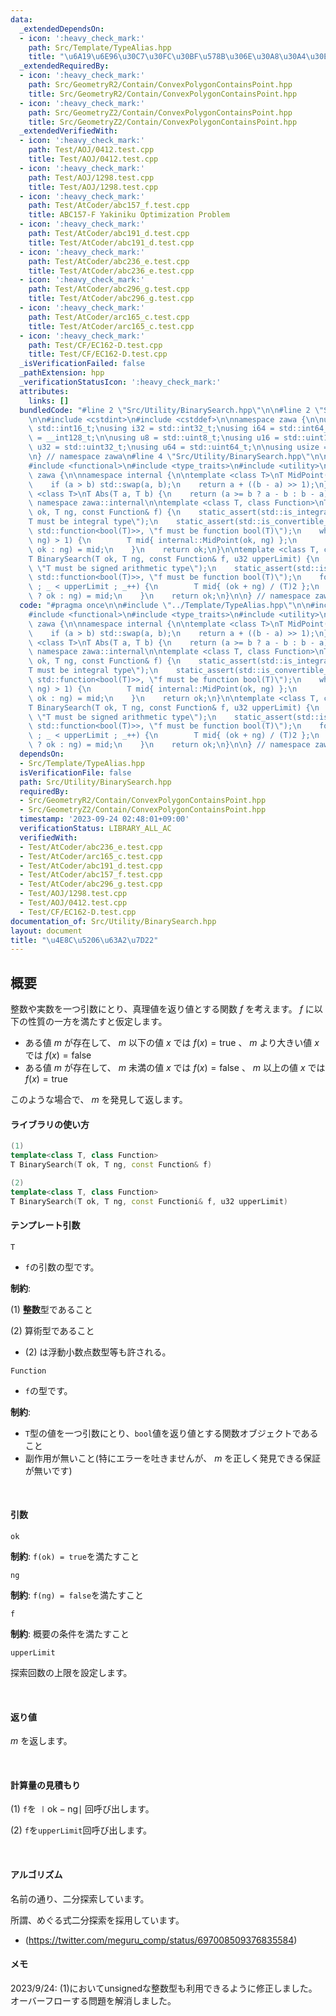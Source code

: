 ```yaml
---
data:
  _extendedDependsOn:
  - icon: ':heavy_check_mark:'
    path: Src/Template/TypeAlias.hpp
    title: "\u6A19\u6E96\u30C7\u30FC\u30BF\u578B\u306E\u30A8\u30A4\u30EA\u30A2\u30B9"
  _extendedRequiredBy:
  - icon: ':heavy_check_mark:'
    path: Src/GeometryR2/Contain/ConvexPolygonContainsPoint.hpp
    title: Src/GeometryR2/Contain/ConvexPolygonContainsPoint.hpp
  - icon: ':heavy_check_mark:'
    path: Src/GeometryZ2/Contain/ConvexPolygonContainsPoint.hpp
    title: Src/GeometryZ2/Contain/ConvexPolygonContainsPoint.hpp
  _extendedVerifiedWith:
  - icon: ':heavy_check_mark:'
    path: Test/AOJ/0412.test.cpp
    title: Test/AOJ/0412.test.cpp
  - icon: ':heavy_check_mark:'
    path: Test/AOJ/1298.test.cpp
    title: Test/AOJ/1298.test.cpp
  - icon: ':heavy_check_mark:'
    path: Test/AtCoder/abc157_f.test.cpp
    title: ABC157-F Yakiniku Optimization Problem
  - icon: ':heavy_check_mark:'
    path: Test/AtCoder/abc191_d.test.cpp
    title: Test/AtCoder/abc191_d.test.cpp
  - icon: ':heavy_check_mark:'
    path: Test/AtCoder/abc236_e.test.cpp
    title: Test/AtCoder/abc236_e.test.cpp
  - icon: ':heavy_check_mark:'
    path: Test/AtCoder/abc296_g.test.cpp
    title: Test/AtCoder/abc296_g.test.cpp
  - icon: ':heavy_check_mark:'
    path: Test/AtCoder/arc165_c.test.cpp
    title: Test/AtCoder/arc165_c.test.cpp
  - icon: ':heavy_check_mark:'
    path: Test/CF/EC162-D.test.cpp
    title: Test/CF/EC162-D.test.cpp
  _isVerificationFailed: false
  _pathExtension: hpp
  _verificationStatusIcon: ':heavy_check_mark:'
  attributes:
    links: []
  bundledCode: "#line 2 \"Src/Utility/BinarySearch.hpp\"\n\n#line 2 \"Src/Template/TypeAlias.hpp\"\
    \n\n#include <cstdint>\n#include <cstddef>\n\nnamespace zawa {\n\nusing i16 =\
    \ std::int16_t;\nusing i32 = std::int32_t;\nusing i64 = std::int64_t;\nusing i128\
    \ = __int128_t;\n\nusing u8 = std::uint8_t;\nusing u16 = std::uint16_t;\nusing\
    \ u32 = std::uint32_t;\nusing u64 = std::uint64_t;\n\nusing usize = std::size_t;\n\
    \n} // namespace zawa\n#line 4 \"Src/Utility/BinarySearch.hpp\"\n\n#include <cmath>\n\
    #include <functional>\n#include <type_traits>\n#include <utility>\n\nnamespace\
    \ zawa {\n\nnamespace internal {\n\ntemplate <class T>\nT MidPoint(T a, T b) {\n\
    \    if (a > b) std::swap(a, b);\n    return a + ((b - a) >> 1);\n}\n\ntemplate\
    \ <class T>\nT Abs(T a, T b) {\n    return (a >= b ? a - b : b - a);\n}\n\n} //\
    \ namespace zawa::internal\n\ntemplate <class T, class Function>\nT BinarySearch(T\
    \ ok, T ng, const Function& f) {\n    static_assert(std::is_integral_v<T>, \"\
    T must be integral type\");\n    static_assert(std::is_convertible_v<Function,\
    \ std::function<bool(T)>>, \"f must be function bool(T)\");\n    while (internal::Abs(ok,\
    \ ng) > 1) {\n        T mid{ internal::MidPoint(ok, ng) };\n        (f(mid) ?\
    \ ok : ng) = mid;\n    }\n    return ok;\n}\n\ntemplate <class T, class Function>\n\
    T BinarySearch(T ok, T ng, const Function& f, u32 upperLimit) {\n    static_assert(std::is_signed_v<T>,\
    \ \"T must be signed arithmetic type\");\n    static_assert(std::is_convertible_v<Function,\
    \ std::function<bool(T)>>, \"f must be function bool(T)\");\n    for (u32 _{}\
    \ ; _ < upperLimit ; _++) {\n        T mid{ (ok + ng) / (T)2 };\n        (f(mid)\
    \ ? ok : ng) = mid;\n    }\n    return ok;\n}\n\n} // namespace zawa\n"
  code: "#pragma once\n\n#include \"../Template/TypeAlias.hpp\"\n\n#include <cmath>\n\
    #include <functional>\n#include <type_traits>\n#include <utility>\n\nnamespace\
    \ zawa {\n\nnamespace internal {\n\ntemplate <class T>\nT MidPoint(T a, T b) {\n\
    \    if (a > b) std::swap(a, b);\n    return a + ((b - a) >> 1);\n}\n\ntemplate\
    \ <class T>\nT Abs(T a, T b) {\n    return (a >= b ? a - b : b - a);\n}\n\n} //\
    \ namespace zawa::internal\n\ntemplate <class T, class Function>\nT BinarySearch(T\
    \ ok, T ng, const Function& f) {\n    static_assert(std::is_integral_v<T>, \"\
    T must be integral type\");\n    static_assert(std::is_convertible_v<Function,\
    \ std::function<bool(T)>>, \"f must be function bool(T)\");\n    while (internal::Abs(ok,\
    \ ng) > 1) {\n        T mid{ internal::MidPoint(ok, ng) };\n        (f(mid) ?\
    \ ok : ng) = mid;\n    }\n    return ok;\n}\n\ntemplate <class T, class Function>\n\
    T BinarySearch(T ok, T ng, const Function& f, u32 upperLimit) {\n    static_assert(std::is_signed_v<T>,\
    \ \"T must be signed arithmetic type\");\n    static_assert(std::is_convertible_v<Function,\
    \ std::function<bool(T)>>, \"f must be function bool(T)\");\n    for (u32 _{}\
    \ ; _ < upperLimit ; _++) {\n        T mid{ (ok + ng) / (T)2 };\n        (f(mid)\
    \ ? ok : ng) = mid;\n    }\n    return ok;\n}\n\n} // namespace zawa\n"
  dependsOn:
  - Src/Template/TypeAlias.hpp
  isVerificationFile: false
  path: Src/Utility/BinarySearch.hpp
  requiredBy:
  - Src/GeometryR2/Contain/ConvexPolygonContainsPoint.hpp
  - Src/GeometryZ2/Contain/ConvexPolygonContainsPoint.hpp
  timestamp: '2023-09-24 02:48:01+09:00'
  verificationStatus: LIBRARY_ALL_AC
  verifiedWith:
  - Test/AtCoder/abc236_e.test.cpp
  - Test/AtCoder/arc165_c.test.cpp
  - Test/AtCoder/abc191_d.test.cpp
  - Test/AtCoder/abc157_f.test.cpp
  - Test/AtCoder/abc296_g.test.cpp
  - Test/AOJ/1298.test.cpp
  - Test/AOJ/0412.test.cpp
  - Test/CF/EC162-D.test.cpp
documentation_of: Src/Utility/BinarySearch.hpp
layout: document
title: "\u4E8C\u5206\u63A2\u7D22"
---
```


## 概要

整数や実数を一つ引数にとり、真理値を返り値とする関数 $f$ を考えます。 $f$ に以下の性質の一方を満たすと仮定します。
- ある値 $m$ が存在して、 $m$ 以下の値 $x$ では $f(x) = \text{true}$ 、 $m$ より大きい値 $x$ では $f(x) = \text{false}$
- ある値 $m$ が存在して、 $m$ 未満の値 $x$ では $f(x) = \text{false}$ 、 $m$ 以上の値 $x$ では $f(x) = \text{true}$

このような場合で、 $m$ を発見して返します。

#### ライブラリの使い方

```cpp
(1) 
template<class T, class Function>
T BinarySearch(T ok, T ng, const Function& f)

(2)
template<class T, class Function>
T BinarySearch(T ok, T ng, const Functioni& f, u32 upperLimit)
```

#### テンプレート引数

`T`

- `f`の引数の型です。

**制約**:

(1) **整数**型であること

(2) 算術型であること
- (2) は浮動小数点数型等も許される。

`Function`

- `f`の型です。

**制約**: 

- `T`型の値を一つ引数にとり、`bool`値を返り値とする関数オブジェクトであること
- 副作用が無いこと(特にエラーを吐きませんが、 $m$ を正しく発見できる保証が無いです)

<br />

#### 引数

`ok`

**制約**: `f(ok) = true`を満たすこと

`ng`

**制約**: `f(ng) = false`を満たすこと

`f`

**制約**: 概要の条件を満たすこと

`upperLimit`

探索回数の上限を設定します。

<br />

#### 返り値

$m$ を返します。

<br />

#### 計算量の見積もり

(1) `f`を $\mid \text{ok} - \text{ng}\mid$ 回呼び出します。

(2) `f`を`upperLimit`回呼び出します。

<br />

#### アルゴリズム

名前の通り、二分探索しています。

所謂、めぐる式二分探索を採用しています。
- (https://twitter.com/meguru_comp/status/697008509376835584)

#### メモ

2023/9/24: (1)においてunsignedな整数型も利用できるように修正しました。オーバーフローする問題を解消しました。
